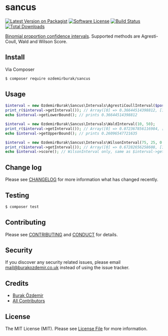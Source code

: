 # sancus

[![Latest Version on Packagist][ico-version]][link-packagist]
[![Software License][ico-license]](LICENSE.md)
[![Build Status][ico-travis]][link-travis]
[![Total Downloads][ico-downloads]][link-downloads]

[Binomial proportion confidence intervals](https://en.wikipedia.org/wiki/Binomial_proportion_confidence_interval). Supported methods are Agresti-Coull, Wald and Wilson Score.

## Install

Via Composer

``` bash
$ composer require ozdemirburak/sancus
```

## Usage

``` php
$interval = new OzdemirBurak\Sancus\Intervals\AgrestiCoullInterval($positive = 25, $negative = 25, $confidence = 0.95);
print_r($interval->getInterval()); // Array([0] => 0.36644514398812, [1] => 0.63355485601188)
echo $interval->getLowerBound(); // prints 0.36644514398812

$interval = new OzdemirBurak\Sancus\Intervals\WaldInterval(10, 50);
print_r($interval->getInterval()); // Array([0] => 0.072367856116984, [1] => 0.26096547721635)
echo $interval->getUpperBound(); // prints 0.26096547721635

$interval = new OzdemirBurak\Sancus\Intervals\WilsonInterval(75, 25, 0.90);
print_r($interval->getInterval()); // Array([0] => 0.67282656258608, [1] => 0.81400207671582)
echo $interval->score(); // WilsonInterval only, same as $interval->getLowerBound(), prints 0.67282656258608
```

## Change log

Please see [CHANGELOG](CHANGELOG.md) for more information what has changed recently.

## Testing

``` bash
$ composer test
```

## Contributing

Please see [CONTRIBUTING](CONTRIBUTING.md) and [CONDUCT](CONDUCT.md) for details.

## Security

If you discover any security related issues, please email mail@burakozdemir.co.uk instead of using the issue tracker.

## Credits

- [Burak Özdemir][link-author]
- [All Contributors][link-contributors]

## License

The MIT License (MIT). Please see [License File](LICENSE.md) for more information.

[ico-version]: https://img.shields.io/packagist/v/ozdemirburak/sancus.svg?style=flat-square
[ico-license]: https://img.shields.io/badge/license-MIT-brightgreen.svg?style=flat-square
[ico-travis]: https://img.shields.io/travis/ozdemirburak/sancus/master.svg?style=flat-square
[ico-downloads]: https://img.shields.io/packagist/dt/ozdemirburak/sancus.svg?style=flat-square

[link-packagist]: https://packagist.org/packages/ozdemirburak/sancus
[link-travis]: https://travis-ci.org/ozdemirburak/sancus
[link-downloads]: https://packagist.org/packages/ozdemirburak/sancus
[link-author]: https://github.com/ozdemirburak
[link-contributors]: ../../contributors
